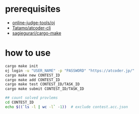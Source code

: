 # prerequisites

- [online-judge-tools/oj](https://github.com/online-judge-tools/oj)
- [Tatamo/atcoder-cli](https://github.com/Tatamo/atcoder-cli)
- [sagiegurari/cargo-make](https://github.com/sagiegurari/cargo-make)

# how to use

```sh
cargo make init
oj login -u "USER_NAME" -p "PASSWORD" "https://atcoder.jp/"
cargo make new CONTEST_ID
cargo make add CONTEST_ID
cargo make test CONTEST_ID/TASK_ID
cargo make submit CONTEST_ID/TASK_ID

## count solved provlems
cd CONTEST_ID
echo $((`ls -l | wc -l` -1))  # exclude contest.acc.json
```
